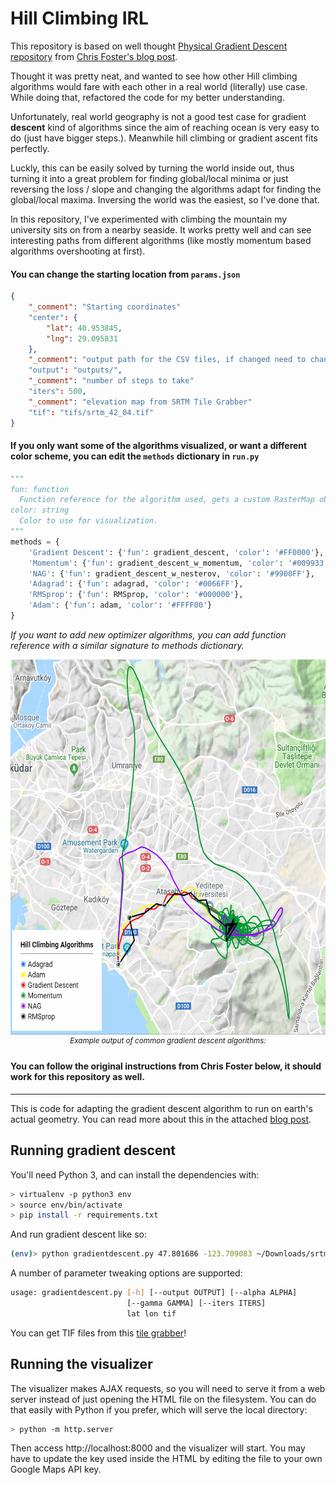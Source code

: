 Hill Climbing IRL
=========================

This repository is based on well thought [Physical Gradient Descent repository](https://github.com/chrisfosterelli/physical-gradient-descent) from [Chris Foster's blog post](https://fosterelli.co/executing-gradient-descent-on-the-earth).

Thought it was pretty neat, and wanted to see how other Hill climbing algorithms would fare with each other in a real world (literally) use case. While doing that, refactored the code for my better understanding.

Unfortunately, real world geography is not a good test case for gradient **descent** kind of algorithms since the aim of reaching ocean is very easy to do (just have bigger steps.). Meanwhile hill climbing or gradient ascent fits perfectly.

Luckly, this can be easily solved by turning the world inside out, thus turning it into a great problem for finding global/local minima or just reversing the loss / slope and changing the algorithms adapt for finding the global/local maxima. Inversing the world was the easiest, so I've done that.

In this repository, I've experimented with climbing the mountain my university sits on from a nearby seaside. It works pretty well and can see interesting paths from different algorithms (like mostly momentum based algorithms overshooting at first).

#### You can change the starting location from `params.json`

```json
{
    "_comment": "Starting coordinates"
    "center": {
        "lat": 40.953845,
        "lng": 29.095831
    },
    "_comment": "output path for the CSV files, if changed need to change visualizer.html too"
    "output": "outputs/",
    "_comment": "number of steps to take"
    "iters": 500,
    "_comment": "elevation map from SRTM Tile Grabber"
    "tif": "tifs/srtm_42_04.tif"
}
```
#### If you only want some of the algorithms visualized, or want a different color scheme, you can edit the `methods` dictionary in `run.py`

```python
"""
fun: function
  Function reference for the algorithm used, gets a custom RasterMap object, start coordinates and hyperparameters
color: string
  Color to use for visualization.
"""
methods = {
    'Gradient Descent': {'fun': gradient_descent, 'color': '#FF0000'},
    'Momentum': {'fun': gradient_descent_w_momentum, 'color': '#009933'},
    'NAG': {'fun': gradient_descent_w_nesterov, 'color': '#9900FF'},
    'Adagrad': {'fun': adagrad, 'color': '#0066FF'},
    'RMSprop': {'fun': RMSprop, 'color': '#000000'},
    'Adam': {'fun': adam, 'color': '#FFFF00'}
}
```

*If you want to add new optimizer algorithms, you can add function reference with a similar signature to methods dictionary.*

   
<p align="center">
  <img src="https://raw.githubusercontent.com/umutto/Hill-Climbing-IRL/master/src/srtm_42_04.gif" alt="Hill Climbing From Bostanci"  height="600" width="600"/>  
  </br>
  <sup><i>Example output of common gradient descent algorithms:</i></sup>
</p>  


#### You can follow the original instructions from Chris Foster below, it should work for this repository as well.  
---


This is code for adapting the gradient descent algorithm to run on earth's 
actual geometry. You can read more about this in the attached [blog post].

## Running gradient descent

You'll need Python 3, and can install the dependencies with:

```bash
> virtualenv -p python3 env
> source env/bin/activate
> pip install -r requirements.txt
```

And run gradient descent like so:

```bash
(env)> python gradientdescent.py 47.801686 -123.709083 ~/Downloads/srtm_12_03/srtm_12_03.tif
```

A number of parameter tweaking options are supported:

```bash
usage: gradientdescent.py [-h] [--output OUTPUT] [--alpha ALPHA]
                          [--gamma GAMMA] [--iters ITERS]
                          lat lon tif
```

You can get TIF files from this [tile grabber]!

## Running the visualizer

The visualizer makes AJAX requests, so you will need to serve it from a web
server instead of just opening the HTML file on the filesystem. You can do that
easily with Python if you prefer, which will serve the local directory:

```bash
> python -m http.server
```

Then access http://localhost:8000 and the visualizer will start. You may have to
update the key used inside the HTML by editing the file to your own Google Maps
API key.

[tile grabber]: http://dwtkns.com/srtm/
[blog post]: https://fosterelli.co/executing-gradient-descent-on-the-earth

